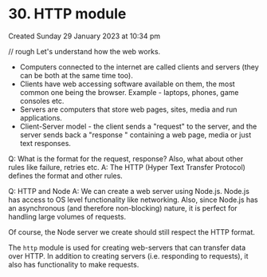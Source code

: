 # 30. HTTP module
Created Sunday 29 January 2023 at 10:34 pm

// rough 
Let's understand how the web works.

- Computers connected to the internet are called clients and servers (they can be both at the same time too).
- Clients have web accessing software available on them, the most common one being the browser. Example - laptops, phones, game consoles etc.
- Servers are computers that store web pages, sites, media and run applications.
- Client-Server model - the client sends a "request" to the server, and the server sends back a "response " containing a web page, media or just text responses.

Q: What is the format for the request, response? Also, what about other rules like failure, retries etc.
A: The HTTP (Hyper Text Transfer Protocol) defines the format and other rules.

Q: HTTP and Node
A: We can create a web server using Node.js. Node.js has access to OS level functionality like networking. Also, since Node.js has an asynchronous (and therefore non-blocking) nature, it is perfect for handling large volumes of requests.

Of course, the Node server we create should still respect the HTTP format.

The `http` module is used for creating web-servers that can transfer data over HTTP. In addition to creating servers (i.e. responding to requests), it also has functionality to make requests.